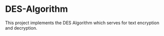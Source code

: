 # DES-Algorithm
This project implements the DES Algorithm which serves for text encryption and decryption.
